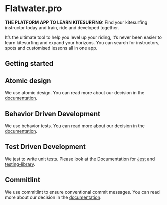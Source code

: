 # Flatwater.pro

**THE PLATFORM APP TO LEARN KITESURFING:** 
Find your kitesurfing instructor today and train, ride and developed together. 

It’s the ultimate tool to help you level up your riding, it’s never been easier to learn kitesurfing and expand your horizons. You can search for instructors, spots and customised lessons all in one app.

## Getting started


## Atomic design

We use atomic design. You can read more about our decision in the
[documentation](./docs/ATOMIC_DESIGN.md).

## Behavior Driven Development

We use behavior tests. You can read more about our decision in the
[documentation](./docs/BEHAVIOR_DRIVEN_DEVELOPMENT.md).

## Test Driven Development

We jest to write unit tests. Please look at the Documentation for [Jest](https://jestjs.io/)
and [testing-library](https://testing-library.com/docs/react-testing-library/intro/).

## Commitlint

We use commitlint to ensure conventional commit messages. You can read more about our decision in
the [documentation](./docs/COMMITS.md).
